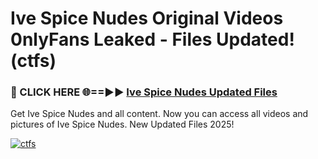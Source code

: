 # Ive Spice Nudes Original Videos 0nlyFans Leaked - Files Updated! (ctfs)

<h3>🔴 CLICK HERE 🌐==►► <a href="https://tinyurl.com/2wckxsce" rel="nofollow">Ive Spice Nudes Updated Files</a></h3>

Get Ive Spice Nudes and all content. Now you can access all videos and pictures of Ive Spice Nudes. New Updated Files 2025!

[![ctfs](https://i.imgur.com/AFduVYN.gif)](https://tinyurl.com/2wckxsce)
